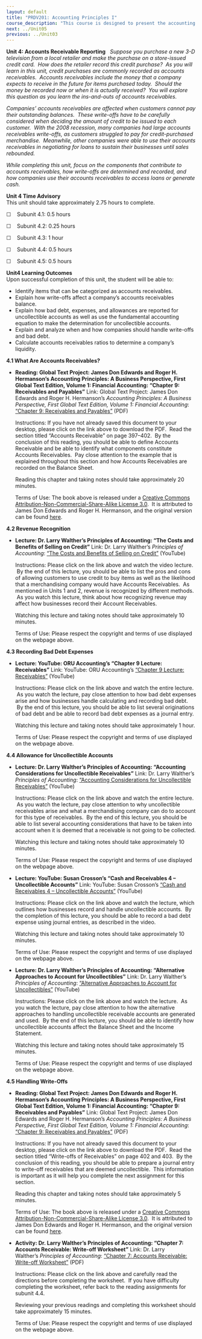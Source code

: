 ```yaml
---
layout: default
title: "PRDV201: Accounting Principles I"
course_description: "This course is designed to present the accounting cycle in an accessible and logical manner. It will provide you with a solid understanding of basic accounting principles and will introduce you to financial statement analysis."
next: ../Unit05
previous: ../Unit03
---
```

**Unit 4: Accounts Receivable Reporting** <span id="4"></span> 
*Suppose you purchase a new 3-D television from a local retailer and
make the purchase on a store-issued credit card.  How does the retailer
record this credit purchase?  As you will learn in this unit, credit
purchases are commonly recorded as accounts receivables.  Accounts
receivables include the money that a company expects to receive in the
future for items purchased today.  Should the money be recorded now or
when it is actually received?  You will explore this question as you
learn the ins-and-outs of accounts receivables.*  
  
 *Companies’ accounts receivables are affected when customers cannot pay
their outstanding balances.  These write-offs have to be carefully
considered when deciding the amount of credit to be issued to each
customer.  With the 2008 recession, many companies had large accounts
receivables write-offs, as customers struggled to pay for
credit-purchased merchandise.  Meanwhile, other companies were able to
use their accounts receivables in negotiating for loans to sustain their
businesses until sales rebounded.*  
  
 *While completing this unit, focus on the components that contribute to
accounts receivables, how write-offs are determined and recorded, and
how companies use their accounts receivables to access loans or generate
cash.*

**Unit 4 Time Advisory**  
This unit should take approximately 2.75 hours to complete.  
  
 ☐    Subunit 4.1: 0.5 hours  
  
 ☐    Subunit 4.2: 0.25 hours  
  
 ☐    Subunit 4.3: 1 hour  
  
 ☐    Subunit 4.4: 0.5 hours  
  
 ☐    Subunit 4.5: 0.5 hours

**Unit4 Learning Outcomes**  
Upon successful completion of this unit, the student will be able to:
-   Identify items that can be categorized as accounts receivables.
-   Explain how write-offs affect a company’s accounts receivables
    balance.
-   Explain how bad debt, expenses, and allowances are reported for
    uncollectible accounts as well as use the fundamental accounting
    equation to make the determination for uncollectible accounts.
-   Explain and analyze when and how companies should handle write-offs
    and bad debt.
-   Calculate accounts receivables ratios to determine a company’s
    liquidity.

**4.1 What Are Accounts Receivables?** <span id="4.1"></span> 
-   **Reading: Global Text Project: James Don Edwards and Roger H.
    Hermanson’s Accounting Principles: A Business Perspective, First
    Global Text Edition, Volume 1: Financial Accounting: “Chapter 9:
    Receivables and Payables”**
    Link: Global Text Project: James Don Edwards and Roger H.
    Hermanson’s *Accounting Principles: A Business Perspective, First
    Global Text Edition, Volume 1: Financial Accounting*: [“Chapter 9:
    Receivables and
    Payables”](http://www.saylor.org/site/wp-content/uploads/2012/10/Accounting-Principles-Vol.-1.pdf)
    (PDF)  
      
     Instructions: If you have not already saved this document to your
    desktop, please click on the link above to download the PDF.  Read
    the section titled “Accounts Receivable” on page 397–402.  By the
    conclusion of this reading, you should be able to define Accounts
    Receivable and be able to identify what components constitute
    Accounts Receivables.  Pay close attention to the example that is
    explained throughout this section and how Accounts Receivables are
    recorded on the Balance Sheet.  
      
     Reading this chapter and taking notes should take approximately 20
    minutes.  
      
     Terms of Use: The book above is released under a [Creative Commons
    Attribution-Non-Commercial-Share-Alike License
    3.0](http://creativecommons.org/licenses/by-nc-sa/3.0/).  It is
    attributed to James Don Edwards and Roger H. Hermanson, and the
    original version can be found
    [here](http://dl.dropbox.com/u/31779972/Accounting%20Principles%20Vol.%201.pdf).

**4.2 Revenue Recognition** <span id="4.2"></span> 
-   **Lecture: Dr. Larry Walther’s Principles of Accounting: “The Costs
    and Benefits of Selling on Credit”**
    Link: Dr. Larry Walther’s *Principles of Accounting*: [“The Costs
    and Benefits of Selling on
    Credit”](http://www.principlesofaccounting.com/youtube_player/player.html?filename=Hoxw9_QqxeA)
    (YouTube)  
      
     Instructions: Please click on the link above and watch the video
    lecture.  By the end of this lecture, you should be able to list the
    pros and cons of allowing customers to use credit to buy items as
    well as the likelihood that a merchandising company would have
    Accounts Receivables.  As mentioned in Units 1 and 2, revenue is
    recognized by different methods.  As you watch this lecture, think
    about how recognizing revenue may affect how businesses record their
    Account Receivables.  
      
     Watching this lecture and taking notes should take approximately 10
    minutes.  
      
     Terms of Use: Please respect the copyright and terms of use
    displayed on the webpage above.

**4.3 Recording Bad Debt Expenses** <span id="4.3"></span> 
-   **Lecture: YouTube: ORU Accounting’s “Chapter 9 Lecture:
    Receivables”**
    Link: YouTube: ORU Accounting’s [“Chapter 9 Lecture:
    Receivables”](http://www.youtube.com/watch?v=yuJH5WDc0f4&feature=relmfu)
    (YouTube)  
      
     Instructions: Please click on the link above and watch the entire
    lecture.  As you watch the lecture, pay close attention to how bad
    debt expenses arise and how businesses handle calculating and
    recording bad debt.  By the end of this lecture, you should be able
    to list several originations of bad debt and be able to record bad
    debt expenses as a journal entry.  
      
     Watching this lecture and taking notes should take approximately 1
    hour.  
      
     Terms of Use: Please respect the copyright and terms of use
    displayed on the webpage above.

**4.4 Allowance for Uncollectible Accounts** <span id="4.4"></span> 
-   **Lecture: Dr. Larry Walther’s Principles of Accounting: “Accounting
    Considerations for Uncollectible Receivables”**
    Link: Dr. Larry Walther’s *Principles of Accounting*: [“Accounting
    Considerations for Uncollectible
    Receivables”](http://www.principlesofaccounting.com/youtube_player/player.html?filename=Facg9gNX11c)
    (YouTube)  
      
     Instructions: Please click on the link above and watch the entire
    lecture.  As you watch the lecture, pay close attention to why
    uncollectible receivables arise and what a merchandising company can
    do to account for this type of receivables.  By the end of this
    lecture, you should be able to list several accounting
    considerations that have to be taken into account when it is deemed
    that a receivable is not going to be collected.  
      
     Watching this lecture and taking notes should take approximately 10
    minutes.  
      
     Terms of Use: Please respect the copyright and terms of use
    displayed on the webpage above.

-   **Lecture: YouTube: Susan Crosson’s “Cash and Receivables 4 –
    Uncollectible Accounts”**
    Link: YouTube: Susan Crosson’s [“Cash and Receivables 4 –
    Uncollectible
    Accounts”](http://www.youtube.com/watch?v=md82oQgub4I&feature=fvwrel)
    (YouTube)  
      
     Instructions: Please click on the link above and watch the lecture,
    which outlines how businesses record and handle uncollectible
    accounts.  By the completion of this lecture, you should be able to
    record a bad debt expense using journal entries, as described in the
    video.  
      
     Watching this lecture and taking notes should take approximately 10
    minutes.  
      
     Terms of Use: Please respect the copyright and terms of use
    displayed on the webpage above.

-   **Lecture: Dr. Larry Walther’s Principles of Accounting:
    “Alternative Approaches to Account for Uncollectibles”**
    Link: Dr. Larry Walther’s *Principles of Accounting*: [“Alternative
    Approaches to Account for
    Uncollectibles”](http://www.principlesofaccounting.com/youtube_player/player.html?filename=7KePIs3WM6U)
    (YouTube)  
      
     Instructions: Please click on the link above and watch the lecture.
     As you watch the lecture, pay close attention to how the
    alternative approaches to handling uncollectible receivable accounts
    are generated and used.  By the end of this lecture, you should be
    able to identify how uncollectible accounts affect the Balance Sheet
    and the Income Statement.  
      
     Watching this lecture and taking notes should take approximately 15
    minutes.  
      
     Terms of Use: Please respect the copyright and terms of use
    displayed on the webpage above.

**4.5 Handling Write-Offs** <span id="4.5"></span> 
-   **Reading: Global Text Project: James Don Edwards and Roger H.
    Hermanson’s Accounting Principles: A Business Perspective, First
    Global Text Edition, Volume 1: Financial Accounting: “Chapter 9:
    Receivables and Payables”**
    Link: Global Text Project: James Don Edwards and Roger H.
    Hermanson’s *Accounting Principles: A Business Perspective, First
    Global Text Edition, Volume 1: Financial Accounting*: [“Chapter 9:
    Receivables and
    Payables”](http://www.saylor.org/site/wp-content/uploads/2012/10/Accounting-Principles-Vol.-1.pdf)
    (PDF)  
      
     Instructions: If you have not already saved this document to your
    desktop, please click on the link above to download the PDF.  Read
    the section titled “Write-offs of Receivables” on page 402 and 403. 
    By the conclusion of this reading, you should be able to prepare a
    journal entry to write-off receivables that are deemed
    uncollectible.  This information is important as it will help you
    complete the next assignment for this section.  
      
     Reading this chapter and taking notes should take approximately 5
    minutes.  
      
     Terms of Use: The book above is released under a [Creative Commons
    Attribution-Non-Commercial-Share-Alike License
    3.0](http://creativecommons.org/licenses/by-nc-sa/3.0/).  It is
    attributed to James Don Edwards and Roger H. Hermanson, and the
    original version can be found
    [here](http://dl.dropbox.com/u/31779972/Accounting%20Principles%20Vol.%201.pdf).

-   **Activity: Dr. Larry Walther’s Principles of Accounting: “Chapter
    7: Accounts Receivable: Write-off Worksheet”**
    Link: Dr. Larry Walther’s *Principles of Accounting*: [“Chapter 7:
    Accounts Receivable: Write-off
    Worksheet”](http://www.principlesofaccounting.com/chapter7/problems7.html)
    (PDF)  
      
     Instructions: Please click on the link above and carefully read the
    directions before completing the worksheet.  If you have difficulty
    completing the worksheet, refer back to the reading assignments for
    subunit 4.4.  
      
     Reviewing your previous readings and completing this worksheet
    should take approximately 15 minutes.  
      
     Terms of Use: Please respect the copyright and terms of use
    displayed on the webpage above.


